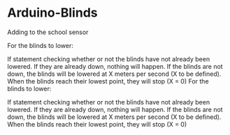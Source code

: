 # Arduino-Blinds
  Adding to the school sensor

For the blinds to lower:

If statement checking whether or not the blinds have not already been lowered. If they are already down, nothing will happen.
If the blinds are not down, the blinds will be lowered at X meters per second (X to be defined).
When the blinds reach their lowest point, they will stop (X = 0)
For the blinds to lower:

If statement checking whether or not the blinds have not already been lowered. If they are already down, nothing will happen.
If the blinds are not down, the blinds will be lowered at X meters per second (X to be defined).
When the blinds reach their lowest point, they will stop (X = 0)
